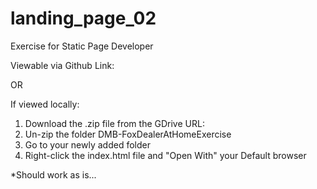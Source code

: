 # landing_page_02
Exercise for Static Page Developer

Viewable via Github Link:

OR

If viewed locally:
1. Download the .zip file from the GDrive URL: 
2. Un-zip the folder DMB-FoxDealerAtHomeExercise
3. Go to your newly added folder
4. Right-click the index.html file and "Open With" your Default browser

*Should work as is...